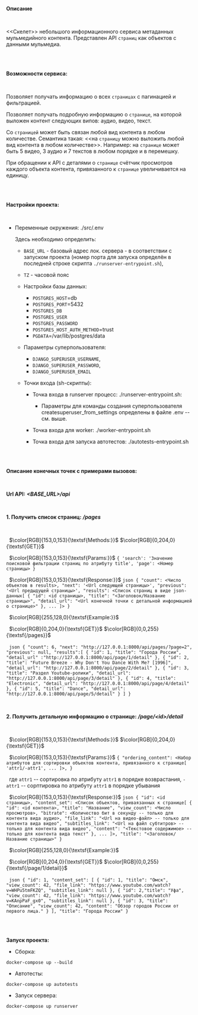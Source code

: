 **Описание**

<br>

<<Скелет>> небольшого информационного сервиса метаданных мульмедийного контента.
Представлен API `страниц` как объектов с данными мульмедиа.

<br>
<br>

**Возможности сервиса:**

<br>

Позволяет получать информацию о всех `страницах` с пагинацией и фильтрацией.

Позволяет получать подробную информацию о `странице`, на которой выложен контент следующих випов: аудио, видео, текст.

Со `страницей` может быть связан любой вид контента в любом количестве. Семантика такая: <<на `страницу` можно выложить любой вид контента в любом количестве>>. Например: на `странице` может быть 5 видео, 3 аудио и 7 текстов в любом порядке и в перемешку.

При обращении к API с деталями о `странице` счётчик просмотров каждого объекта контента, привязанного к `странице` увеличивается на единицу.

<br>
<br>

**Настройки проекта:**

<br>

- Переменные окружения: ./src/.env

  Здесь необходимо определить:

    - `BASE_URL` - базовый адрес лок. сервера - в соответствии с запуском проекта (номер порта для запуска определён в последней строке скрипта `./runserver-entrypoint.sh`),

    - `TZ` - часовой пояс

  - Настройки базы данных:

      - `POSTGRES_HOST`=db
      - `POSTGRES_PORT`=5432
      - `POSTGRES_DB`
      - `POSTGRES_USER`
      - `POSTGRES_PASSWORD`
      - `POSTGRES_HOST_AUTH_METHOD`=trust
      - `PGDATA`=/var/lib/postgres/data

  - Параметры суперпользователя:

      - `DJANGO_SUPERUSER_USERNAME`,
      - `DJANGO_SUPERUSER_PASSWORD`,
      - `DJANGO_SUPERUSER_EMAIL`

  - Точки входа (sh-скрипты):

    - Точка входа в runserver процесс: ./runserver-entrypoint.sh:

      - Параметры для команды создания суперпользователя createsuperuser_from_settings определены в файле .env -- см. выше.

    - Точка входа для worker: ./worker-entrypoint.sh

    - Точка входа для запуска автотестов: ./autotests-entrypoint.sh

<br>
<br>

**Описание конечных точек с примерами вызовов:**

<br>

**Url API:** **_<BASE_URL>/api_**

<br>

**1. Получить список страниц:** **_/pages_**

<br>

&nbsp; $\color[RGB]{153,0,153}{\textsf{Methods:}}$ $\color[RGB]{0,204,0}{\textsf{GET}}$

&nbsp; $\color[RGB]{153,0,153}{\textsf{Params:}}$ ```{ 'search': 'Значение поисковой фильтрации страниц по атрибуту title', 'page': <Номер страницы> }```

&nbsp; $\color[RGB]{153,0,153}{\textsf{Response:}}$ ```json { "count": <Число объектов в results>, "next": '<Url следующей страницы>', "previous": '<Url предыдущей страницы>', "results": <Список страниц в виде json-данных[ { "id": <id страницы>, "title": "<Заголовок/Название страницы>", "detail_url": "<Url конечной точки с детальной информацией о странице>" }, ... ]> }```

&nbsp; $\color[RGB]{255,128,0}{\textsf{Example:}}$

&nbsp; $\color[RGB]{0,204,0}{\textsf{GET}}$ $\color[RGB]{0,0,255}{\textsf{/pages}}$

&nbsp; ```json { "count": 6, "next": "http://127.0.0.1:8000/api/pages/?page=2", "previous": null, "results":[ { "id": 1, "title": "Города России", "detail_url" :"http://127.0.0.1:8000/api/page/1/detail" }, { "id": 2, "title": "Future Breeze - Why Don't You Dance With Me? [1996]", "detail_url": "http://127.0.0.1:8000/api/page/2/detail" }, { "id": 3, "title": "Раздел Youtube-ролики", "detail_url": "http://127.0.0.1:8000/api/page/3/detail" }, { "id": 4, "title": "Electronic", "detail_url": "http://127.0.0.1:8000/api/page/4/detail" }, { "id": 5, "title": "Dance", "detail_url": "http://127.0.0.1:8000/api/page/5/detail" } ] }```

<br>

**2. Получить детальную информацию о странице:** **_/page/\<id>\/detail_**

<br>

&nbsp; $\color[RGB]{153,0,153}{\textsf{Methods:}}$ $\color[RGB]{0,204,0}{\textsf{GET}}$

&nbsp; $\color[RGB]{153,0,153}{\textsf{Params:}}$ ```{ "ordering_content": <Набор атрибутов для сортировки объектов контента, привязанного к странице[ 'attr1/-attr1', ... ]>, }```

&nbsp; где `attr1` -- сортировка по атрибуту `attr1` в порядке возврастания, `-attr1` -- сорптировка по атрибуту `attr1` в порядке убывания

&nbsp; $\color[RGB]{153,0,153}{\textsf{Response:}}$ ```json { "id": <id страницы>, "content_set": <Список объектов, приваязанных к странице[ { "id": <id контента>, "title": "Название", "view_count": <Число просмотров>, "bitrate": <Количество бит в секунду -- только для контента вида аудио>, "file_link": "<Url на видео-файл> -- только для контента вида видео", "subtitles_link": "<Url на файл субтитров> -- только для контента вида видео", "content": "<Текстовое содержимое> -- только для контента вида текст" }, ... ]>, "title": "<Заголовок/Название страницы>" }```

&nbsp; $\color[RGB]{255,128,0}{\textsf{Example:}}$

&nbsp; $\color[RGB]{0,204,0}{\textsf{GET}}$ $\color[RGB]{0,0,255}{\textsf{/page/1/detail}}$

&nbsp; ```json { "id": 1, "content_set": [ { "id": 1, "title": "Омск", "view_count": 42, "file_link": "https://www.youtube.com/watch?v=WHPu5tmFKZQ", "subtitles_link": null }, { "id": 2,"title": "Уфа", "view_count": 42, "file_link": "https://www.youtube.com/watch?v=KAnpPaF_gx0", "subtitles_link": null }, { "id": 3, "title": "Описание", "view_count": 42, "content": "Обзор городов России от первого лица." } ], "title": "Города России" }```

<br>
<br>

**Запуск проекта:**

- Сборка:

```
docker-compose up --build
```

- Автотесты:

```
docker-compose up autotests
```

- Запуск сервера:

```
docker-compose up runserver
```